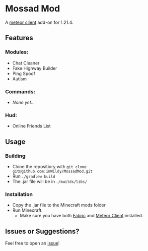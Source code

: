 # Mossad Mod

A [meteor client](https://meteorclient.com) add-on for 1.21.4.

## Features
### Modules:
- Chat Cleaner
- Fake Highway Builder
- Ping Spoof
- Autism

### Commands:
- *None yet...*

### Hud:
- Online Friends List

## Usage
### Building
- Clone the repositiory with `git clone git@github.com:imWildy/MossadMod.git`
- Run `./gradlew build`
- The .jar file will be in `./builds/libs/`
### Installation
- Copy the .jar file to the Minecraft mods folder
- Run Minecraft.
    - Make sure you have both [Fabric](https://fabricmc.net) and [Meteor Client](https://meteorclient.com) installed.
 
## Issues or Suggestions?
Feel free to open an [issue](https://github.com/imWildy/MossadMod/issues)!

